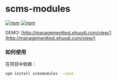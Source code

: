# scms-modules

[![npm](https://img.shields.io/npm/v/scms-modules.svg)](https://www.npmjs.com/package/scms-modules)
[![npm](https://img.shields.io/npm/dt/scms-modules.svg)]()


DEMO: [http://managementtest.ehuodi.com/view/](http://managementtest.ehuodi.com/view/)

### 如何使用

在项目中依赖：
```sh
npm install scmsmodules --save
```
